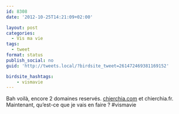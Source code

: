 ```yaml
---
id: 8308
date: '2012-10-25T14:21:09+02:00'

layout: post
categories:
  - Vis ma vie
tags:
  - tweet
format: status
publish_social: no
guid: 'http://tweets.local/?birdsite_tweet=261472469381169152'

birdsite_hashtags:
    - vismavie
---
```


Bah voilà, encore 2 domaines reservés. [chierchia.com](http://chierchia.com) et chierchia.fr. Maintenant, qu’est-ce que je vais en faire ? #vismavie